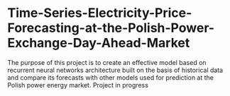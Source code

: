 # Time-Series-Electricity-Price-Forecasting-at-the-Polish-Power-Exchange-Day-Ahead-Market
The purpose of this project is to create an effective model based on recurrent neural networks architecture built on the basis of historical data and compare its forecasts with other models used for prediction at the Polish power energy market. Project in progress
